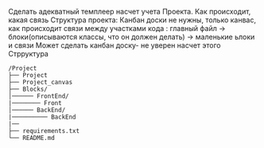 Сделать адекватный темплеер насчет учета Проекта. Как происходит, какая связь 
Структура проекта: Канбан доски не нужны, только канвас, как происходит связи между участками кода : главный файл -> блоки(описываются классы, что он должен делать) -> маленькие ьлоки и связи
Может сделать канбан доску- не уверен насчет этого 
Стрруктура 

```plaintext
/Project
├── Project
├── Project_canvas
├── Blocks/
│────── FrontEnd/
|──────── Front
│────── BackEnd/
|────────── BackEnd
|──
├── requirements.txt
└── README.md
